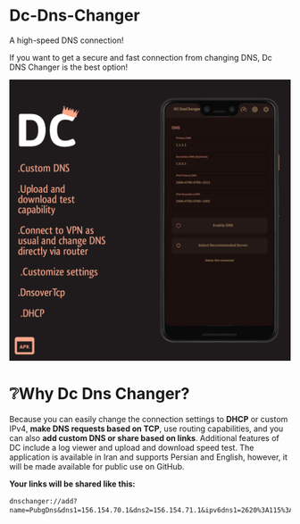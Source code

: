 # Dc-Dns-Changer
A high-speed DNS connection!

If you want to get a secure and fast connection from changing DNS, Dc DNS Changer is the best option!

![Alt text](./20250708_182128.png)

# ❔Why Dc Dns Changer?

Because you can easily change the connection settings to **DHCP** or custom IPv4, **make DNS requests based on TCP**, use routing capabilities, and you can also **add custom DNS or share based on links**.
Additional features of DC include a log viewer and upload and download speed test. The application is available in Iran and supports Persian and English, however, it will be made available for public use on GitHub.

**Your links will be shared like this:**

```
dnschanger://add?name=PubgDns&dns1=156.154.70.1&dns2=156.154.71.1&ipv6dns1=2620%3A115%3A53%3A%3A53&ipv6dns2=2620%3A115%3A35%3A%3A35
```

